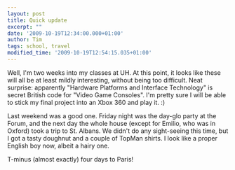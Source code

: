 ```yaml
---
layout: post
title: Quick update
excerpt: ""
date: '2009-10-19T12:34:00.000+01:00'
author: Tim
tags: school, travel
modified_time: '2009-10-19T12:54:15.035+01:00'
---
```


Well, I'm two weeks into my classes at UH. At this point, it looks like these will all be at least mildly interesting, without being too difficult. Neat surprise: apparently "Hardware Platforms and Interface Technology" is secret British code for "Video Game Consoles". I'm pretty sure I will be able to stick my final project into an Xbox 360 and play it. :)

Last weekend was a good one. Friday night was the day-glo party at the Forum, and the next day the whole house (except for Emilio, who was in Oxford) took a trip to St. Albans. We didn't do any sight-seeing this time, but I got a tasty doughnut and a couple of TopMan shirts. I look like a proper English boy now, albeit a hairy one. 

T-minus (almost exactly) four days to Paris!

